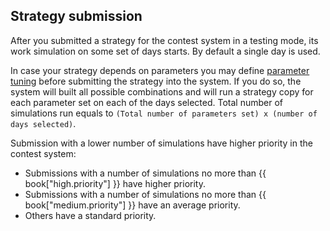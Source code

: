 ##  Strategy submission

After you submitted a strategy for the contest system in a testing mode, its work simulation on some set of days starts.
By default a single day is used.

In case your strategy depends on parameters you may define [parameter tuning](params.md) before submitting the strategy into the system.
If you do so, the system will built all possible combinations and will run a strategy copy for each parameter set on each of the days selected.
Total number of simulations run equals to `(Total number of parameters set) x (number of days selected)`.

Submission with a lower number of simulations have higher priority in the contest system:

- Submissions with a number of simulations no more than {{ book["high.priority"] }} have higher priority.
- Submissions with a number of simulations no more than {{ book["medium.priority"] }} have an average priority.
- Others have a standard priority.
